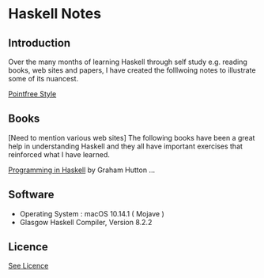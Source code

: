 # Haskell Notes


## Introduction

Over the many months of learning Haskell through self study e.g. reading books, web sites and papers, I have created the folllwoing notes to illustrate some of its nuancest.

[Pointfree Style](/Pointfree_Style)

## Books

[Need to mention various web sites]  The following books have been a great help  in understanding Haskell and they all have important exercises that reinforced what I have learned.

[Programming in Haskell](https://books.google.co.uk/books/about/Programming_in_Haskell.html?id=75C5DAAAQBAJ&redir_esc=y) by Graham Hutton ...


## Software

* Operating System : macOS 10.14.1 ( Mojave )
* Glasgow Haskell Compiler, Version 8.2.2


## Licence

[See Licence](/LICENSE)
